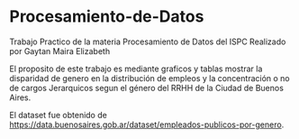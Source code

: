 # Procesamiento-de-Datos
Trabajo Practico de la materia Procesamiento de Datos del ISPC
Realizado por Gaytan Maira Elizabeth

El proposito de este trabajo es mediante graficos y tablas mostrar la disparidad de genero en la distribución de empleos y la concentración o no de cargos Jerarquicos segun el género del RRHH de la Ciudad de Buenos Aires. 

El dataset fue obtenido de https://data.buenosaires.gob.ar/dataset/empleados-publicos-por-genero. 
